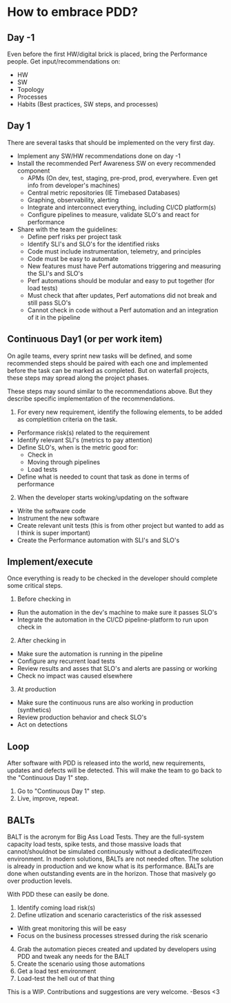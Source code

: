 # How to embrace PDD?

## Day -1
Even before the first HW/digital brick is placed, bring the Performance people.
Get input/recommendations on:
- HW
- SW
- Topology
- Processes
- Habits (Best practices, SW steps, and processes)

## Day 1
There are several tasks that should be implemented on the very first day.
- Implement any SW/HW recommendations done on day -1
- Install the recommended Perf Awareness SW on every recommended component
  - APMs (On dev, test, staging, pre-prod, prod, everywhere. Even get info from developer's machines)
  - Central metric repositories (IE Timebased Databases)
  - Graphing, observability, alerting
  - Integrate and interconnect everything, including CI/CD platform(s)
  - Configure pipelines to measure, validate SLO's and react for performance
- Share with the team the guidelines:
  - Define perf risks per project task
  - Identify SLI's and SLO's for the identified risks
  - Code must include instrumentation, telemetry, and principles
  - Code must be easy to automate
  - New features must have Perf automations triggering and measuring the SLI's and SLO's
  - Perf automations should be modular and easy to put together (for load tests)
  - Must check that after updates, Perf automations did not break and still pass SLO's
  - Cannot check in code without a Perf automation and an integration of it in the pipeline

## Continuous Day1 (or per work item)
On agile teams, every sprint new tasks will be defined, and some recommended steps should be paired with each one and implemented before the task can be marked as completed.
But on waterfall projects, these steps may spread along the project phases.

These steps may sound similar to the recommendations above. But they describe specific implementation of the recommendations.

1. For every new requirement, identify the following elements, to be added as completition criteria on the task.
  - Performance risk(s) related to the requirement
  - Identify relevant SLI's (metrics to pay attention)
  - Define SLO's, when is the metric good for:
    - Check in
    - Moving through pipelines
    - Load tests
  - Define what is needed to count that task as done in terms of performance
2. When the developer starts woking/updating on the software
  - Write the software code
  - Instrument the new software
  - Create relevant unit tests (this is from other project but wanted to add as I think is super important)
  - Create the Performance automation with SLI's and SLO's

## Implement/execute
Once everything is ready to be checked in the developer should complete some critical steps.
1. Before checking in 
  - Run the automation in the dev's machine to make sure it passes SLO's
  - Integrate the automation in the CI/CD pipeline-platform to run upon check in
2. After checking in
  - Make sure the automation is running in the pipeline
  - Configure any recurrent load tests
  - Review results and asses that SLO's and alerts are passing or working
  - Check no impact was caused elsewhere
3. At production
  - Make sure the continuous runs are also working in production (synthetics)
  - Review production behavior and check SLO's
  - Act on detections

## Loop
After software with PDD is released into the world, new requirements, updates and defects will be detected.
This will make the team to go back to the "Continuous Day 1" step.
1. Go to "Continuous Day 1" step.
2. Live, improve, repeat.

## BALTs
BALT is the acronym for Big Ass Load Tests. They are the full-system capacity load tests, spike tests, and those massive loads that cannot/shouldnot be simulated continuously without a dedicated/frozen environment.
In modern solutions, BALTs are not needed often. The solution is already in production and we know what is its performance.
BALTs are done when outstanding events are in the horizon. Those that masively go over production levels.

With PDD these can easily be done.
1. Identify coming load risk(s)
2. Define utlization and scenario caracteristics of the risk assessed
  - With great monitoring this will be easy
  - Focus on the business processes stressed during the risk scenario
4. Grab the automation pieces created and updated by developers using PDD and tweak any needs for the BALT
5. Create the scenario using those automations
6. Get a load test environment
7. Load-test the hell out of that thing


This is a WIP. Contributions and suggestions are very welcome.
-Besos <3

